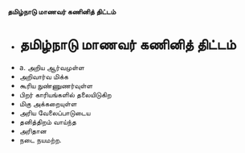 **தமிழ்நாடு மாணவர் கணினித் திட்டம்**
- # தமிழ்நாடு மாணவர் கணினித் திட்டம்
- a. அறிய ஆர்வமுள்ள
- அறிவார்வ மிக்க
- கூரிய நுண்ணுணர்வுள்ள
- பிறர் காரியங்களில் தலையிடுகிற
- மிகு அக்கறையுள்ள
- அரிய வேலைப்பாடுடைய
- தனித்திறம் வாய்ந்த
- அரிதான
- நடை நயமற்ற.

